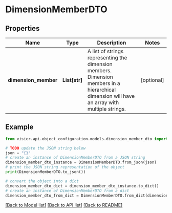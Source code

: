 # DimensionMemberDTO


## Properties

Name | Type | Description | Notes
------------ | ------------- | ------------- | -------------
**dimension_member** | **List[str]** | A list of strings representing the dimension members. Dimension members in a hierarchical dimension  will have an array with multiple strings. | [optional] 

## Example

```python
from visier.api.object_configuration.models.dimension_member_dto import DimensionMemberDTO

# TODO update the JSON string below
json = "{}"
# create an instance of DimensionMemberDTO from a JSON string
dimension_member_dto_instance = DimensionMemberDTO.from_json(json)
# print the JSON string representation of the object
print(DimensionMemberDTO.to_json())

# convert the object into a dict
dimension_member_dto_dict = dimension_member_dto_instance.to_dict()
# create an instance of DimensionMemberDTO from a dict
dimension_member_dto_from_dict = DimensionMemberDTO.from_dict(dimension_member_dto_dict)
```
[[Back to Model list]](../README.md#documentation-for-models) [[Back to API list]](../README.md#documentation-for-api-endpoints) [[Back to README]](../README.md)


